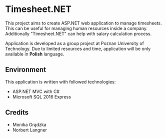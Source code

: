 Timesheet.NET
=============

This project aims to create ASP.NET web application to manage timesheets. This
can be useful for managing human resources inside a company. Additionally
"Timesheet.NET" can help with salary calculation process.

Application is developed as a group project at Poznan University of
Technology. Due to limited resources and time, application will be only
available in **Polish** language.

Environment
-----------
This application is written with followed technologies:
- ASP.NET MVC with C#
- Microsoft SQL 2016 Express

Credits
-------
- Monika Grądzka
- Norbert Langner
